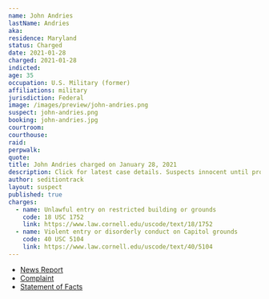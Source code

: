 ```yaml
---
name: John Andries
lastName: Andries
aka:
residence: Maryland
status: Charged
date: 2021-01-28
charged: 2021-01-28
indicted:
age: 35
occupation: U.S. Military (former)
affiliations: military
jurisdiction: Federal
image: /images/preview/john-andries.png
suspect: john-andries.png
booking: john-andries.jpg
courtroom:
courthouse:
raid:
perpwalk:
quote:
title: John Andries charged on January 28, 2021
description: Click for latest case details. Suspects innocent until proven guilty.
author: seditiontrack
layout: suspect
published: true
charges:
  - name: Unlawful entry on restricted building or grounds
    code: 18 USC 1752
    link: https://www.law.cornell.edu/uscode/text/18/1752
  - name: Violent entry or disorderly conduct on Capitol grounds
    code: 40 USC 5104
    link: https://www.law.cornell.edu/uscode/text/40/5104
---
```


- [News Report](https://smnewsnet.com/archives/487309/piney-point-man-arrested-for-involvement-with-capitol-siege-on-january-6th/)
- [Complaint](https://beta.documentcloud.org/documents/20475087-2-8-21-us-v-john-andries-information)
- [Statement of Facts](https://extremism.gwu.edu/sites/g/files/zaxdzs2191/f/John%20Daniel%20Andries%20Statement%20of%20Facts.pdf)
